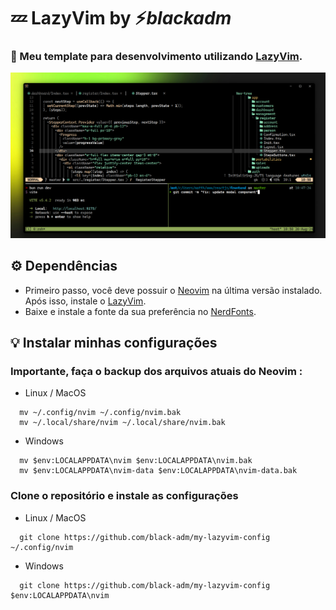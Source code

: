 # 💤 LazyVim by ⚡️*blackadm*
### 🚀 Meu template para desenvolvimento utilizando [LazyVim](https://www.lazyvim.org/).

<div>
  <img src="lazyvim.png" alt="Lazyvim" />
</div>

## ⚙️ Dependências
- Primeiro passo, você deve possuir o [Neovim](https://neovim.io/) na última versão instalado. Após isso, instale o [LazyVim](https://www.lazyvim.org/installation).
- Baixe e instale a fonte da sua preferência no [NerdFonts](https://www.nerdfonts.com/font-downloads).

## 💡 Instalar minhas configurações
### Importante, faça o backup dos arquivos atuais do Neovim : 
- Linux / MacOS 
```
  mv ~/.config/nvim ~/.config/nvim.bak
  mv ~/.local/share/nvim ~/.local/share/nvim.bak
```
- Windows 
```
  mv $env:LOCALAPPDATA\nvim $env:LOCALAPPDATA\nvim.bak
  mv $env:LOCALAPPDATA\nvim-data $env:LOCALAPPDATA\nvim-data.bak
```
### Clone o repositório e instale as configurações
- Linux / MacOS 
```
  git clone https://github.com/black-adm/my-lazyvim-config ~/.config/nvim
```
- Windows 
```
  git clone https://github.com/black-adm/my-lazyvim-config $env:LOCALAPPDATA\nvim
```